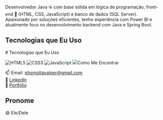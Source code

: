  Desenvolvedor Java ☕ com base sólida em lógica de programação, front-end 🎨 (HTML, CSS, JavaScript) e banco de dados (SQL Server).
Apaixonado por soluções eficientes, tenho experiência com Power BI e atualmente foco no desenvolvimento backend com Java e Spring Boot.


## Tecnologias que Eu Uso  
<p>  
  # Tecnologias que Eu Uso  
<p>  
  <img src="https://img.icons8.com/color/48/000000/html-5.png" alt="HTML5" />  
  <img src="https://img.icons8.com/color/48/000000/css3.png" alt="CSS3" />  
  <img src="https://img.icons8.com/color/48/000000/javascript.png" alt="JavaScript" />  
  <img src="https://img.icons8.com/color/48/000000/java-coffee-cup-logo.png"


## Como Me Encontrar  
📫 Email: phsmottavaiper@gmail.com  
💼 [LinkedIn](https://www.linkedin.com/in/seu-usuario)  
🚀 [Portfólio](https://seu-portfolio.com)

## Pronome  
😄 Ele/Dele
